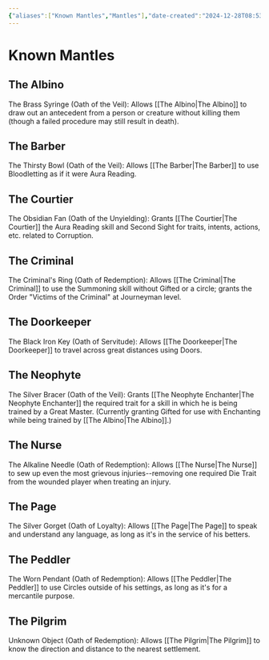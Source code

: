```yaml
---
{"aliases":["Known Mantles","Mantles"],"date-created":"2024-12-28T08:53","date-modified":"2025-03-04T12:45","dg-publish":true,"tags":["moonrise"],"title":"Known Mantles","dg-path":"moonrise/mantles.md","permalink":"/moonrise/mantles/","dgPassFrontmatter":true,"updated":"2025-03-04T12:45"}
---
```



# Known Mantles

## The Albino

The Brass Syringe (Oath of the Veil): Allows [[The Albino\|The Albino]] to draw out an antecedent from a person or creature without killing them (though a failed procedure may still result in death).

## The Barber

The Thirsty Bowl (Oath of the Veil): Allows [[The Barber\|The Barber]] to use Bloodletting as if it were Aura Reading.

## The Courtier

The Obsidian Fan (Oath of the Unyielding): Grants [[The Courtier\|The Courtier]] the Aura Reading skill and Second Sight for traits, intents, actions, etc. related to Corruption.

## The Criminal

The Criminal's Ring (Oath of Redemption): Allows [[The Criminal\|The Criminal]] to use the Summoning skill without Gifted or a circle; grants the Order "Victims of the Criminal" at Journeyman level.

## The Doorkeeper

The Black Iron Key (Oath of Servitude): Allows [[The Doorkeeper\|The Doorkeeper]] to travel across great distances using Doors.

## The Neophyte

The Silver Bracer (Oath of the Veil): Grants [[The Neophyte Enchanter\|The Neophyte Enchanter]] the required trait for a skill in which he is being trained by a Great Master. (Currently granting Gifted for use with Enchanting while being trained by [[The Albino\|The Albino]].)

## The Nurse

The Alkaline Needle (Oath of Redemption): Allows [[The Nurse\|The Nurse]] to sew up even the most grievous injuries--removing one required Die Trait from the wounded player when treating an injury.

## The Page

The Silver Gorget (Oath of Loyalty): Allows [[The Page\|The Page]] to speak and understand any language, as long as it's in the service of his betters.

## The Peddler

The Worn Pendant (Oath of Redemption): Allows [[The Peddler\|The Peddler]] to use Circles outside of his settings, as long as it's for a mercantile purpose.

## The Pilgrim

Unknown Object (Oath of Redemption): Allows [[The Pilgrim\|The Pilgrim]] to know the direction and distance to the nearest settlement.
